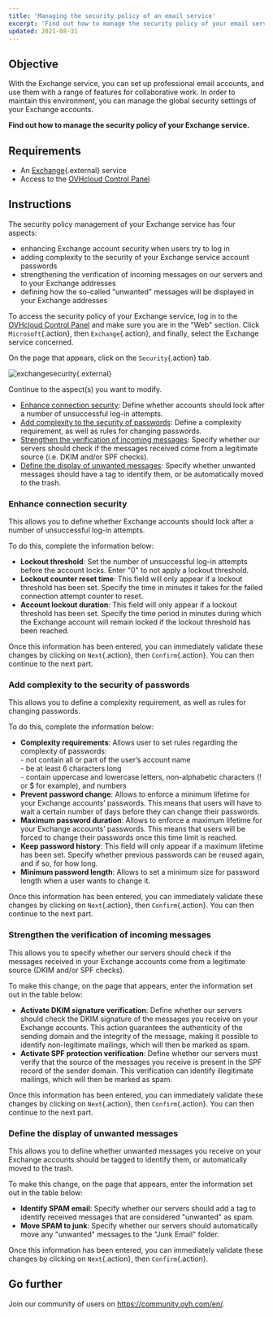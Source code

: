 ```yaml
---
title: 'Managing the security policy of an email service'
excerpt: 'Find out how to manage the security policy of your email service'
updated: 2021-08-31
---
```


## Objective

With the Exchange service, you can set up professional email accounts, and use them with a range of features for collaborative work. In order to maintain this environment, you can manage the global security settings of your Exchange accounts.

**Find out how to manage the security policy of your Exchange service.**

## Requirements

- An [Exchange](https://www.ovhcloud.com/en-ca/emails/){.external} service
- Access to the [OVHcloud Control Panel](https://ca.ovh.com/auth/?action=gotomanager&from=https://www.ovh.com/ca/en/&ovhSubsidiary=ca)

## Instructions

The security policy management of your Exchange service has four aspects:

- enhancing Exchange account security when users try to log in
- adding complexity to the security of your Exchange service account passwords
- strengthening the verification of incoming messages on our servers and to your Exchange addresses
- defining how the so-called "unwanted" messages will be displayed in your Exchange addresses

To access the security policy of your Exchange service, log in to the [OVHcloud Control Panel](https://ca.ovh.com/auth/?action=gotomanager&from=https://www.ovh.com/ca/en/&ovhSubsidiary=ca) and make sure you are in the "Web" section. Click `Microsoft`{.action}, then `Exchange`{.action}, and finally, select the Exchange service concerned.

On the page that appears, click on the `Security`{.action} tab.

![exchangesecurity](images/manage-security02.png){.external}

Continue to the aspect(s) you want to modify.

- [Enhance connection security](#enhanced-security): Define whether accounts should lock after a number of unsuccessful log-in attempts.
- [Add complexity to the security of passwords](#password-complexity): Define a complexity requirement, as well as rules for changing passwords.
- [Strengthen the verification of incoming messages](#incoming-messages-verification): Specify whether our servers should check if the messages received come from a legitimate source (i.e. DKIM and/or SPF checks).
- [Define the display of unwanted messages](#unwanted-messages-management): Specify whether unwanted messages should have a tag to identify them, or be automatically moved to the trash.

### Enhance connection security <a name="enhanced-security"></a>

This allows you to define whether Exchange accounts should lock after a number of unsuccessful log-in attempts.

To do this, complete the information below:

- **Lockout threshold**: Set the number of unsuccessful log-in attempts before the account locks. Enter "0" to not apply a lockout threshold.
- **Lockout counter reset time**: This field will only appear if a lockout threshold has been set. Specify the time in minutes it takes for the failed connection attempt counter to reset.
- **Account lockout duration**: This field will only appear if a lockout threshold has been set. Specify the time period in minutes during which the Exchange account will remain locked if the lockout threshold has been reached.

Once this information has been entered, you can immediately validate these changes by clicking on `Next`{.action}, then `Confirm`{.action}. You can then continue to the next part.

### Add complexity to the security of passwords <a name="password-complexity"></a>

This allows you to define a complexity requirement, as well as rules for changing passwords.

To do this, complete the information below:

- **Complexity requirements**: Allows user to set rules regarding the complexity of passwords:<br> \- not contain all or part of the user’s account name<br> \- be at least 6 characters long<br> \- contain uppercase and lowercase letters, non-alphabetic characters (! or $ for example), and numbers
- **Prevent password change**: Allows to enforce a minimum lifetime for your Exchange accounts’ passwords. This means that users will have to wait a certain number of days before they can change their passwords.
- **Maximum password duration**: Allows to enforce a maximum lifetime for your Exchange accounts’ passwords. This means that users will be forced to change their passwords once this time limit is reached.
- **Keep password history**: This field will only appear if a maximum lifetime has been set. Specify whether previous passwords can be reused again, and if so, for how long.
- **Minimum password length**: Allows to set a minimum size for password length when a user wants to change it.

Once this information has been entered, you can immediately validate these changes by clicking on `Next`{.action}, then `Confirm`{.action}. You can then continue to the next part.

### Strengthen the verification of incoming messages <a name="incoming-messages-verification"></a>

This allows you to specify whether our servers should check if the messages received in your Exchange accounts come from a legitimate source (DKIM and/or SPF checks).

To make this change, on the page that appears, enter the information set out in the table below:

- **Activate DKIM signature verification**: Define whether our servers should check the DKIM signature of the messages you receive on your Exchange accounts. This action guarantees the authenticity of the sending domain and the integrity of the message, making it possible to identify non-legitimate mailings, which will then be marked as spam.
- **Activate SPF protection verification**: Define whether our servers must verify that the source of the messages you receive is present in the SPF record of the sender domain. This verification can identify illegitimate mailings, which will then be marked as spam.

Once this information has been entered, you can immediately validate these changes by clicking on `Next`{.action}, then `Confirm`{.action}. You can then continue to the next part.

### Define the display of unwanted messages <a name="unwanted-messages-management"></a>	

This allows you to define whether unwanted messages you receive on your Exchange accounts should be tagged to identify them, or automatically moved to the trash.

To make this change, on the page that appears, enter the information set out in the table below:

- **Identify SPAM email**: Specify whether our servers should add a tag to identify received messages that are considered "unwanted" as spam.
- **Move SPAM to junk**: Specify whether our servers should automatically move any "unwanted" messages to the "Junk Email" folder.

Once this information has been entered, you can immediately validate these changes by clicking on `Next`{.action}, then `Confirm`{.action}.

## Go further

Join our community of users on <https://community.ovh.com/en/>.


